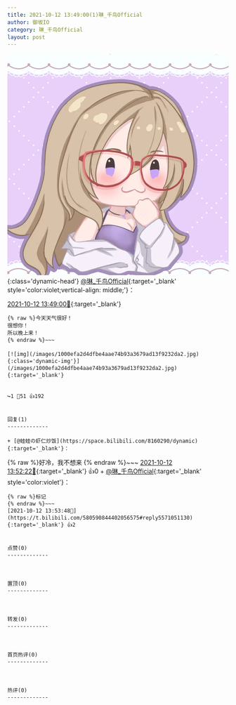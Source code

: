 ```yaml
---
title: 2021-10-12 13:49:00(1)琳_千鸟Official
author: 御坂IO
category: 琳_千鸟Official
layout: post
---
```


![img](/images/c0a88f85ebd0d056f37b114e0748e69556c8b488.jpg){:class='dynamic-head'}
[@琳_千鸟Official](https://space.bilibili.com/1620923329/dynamic){:target='_blank' style='color:violet;vertical-align: middle;'}：

[2021-10-12 13:49:00🔗](https://t.bilibili.com/580590844402056575){:target='_blank'}

~~~
{% raw %}今天天气很好！
很想你！
所以晚上来！
{% endraw %}~~~

[![img](/images/1000efa2d4dfbe4aae74b93a3679ad13f9232da2.jpg){:class='dynamic-img'}](/images/1000efa2d4dfbe4aae74b93a3679ad13f9232da2.jpg){:target='_blank'}


↪️1 💬51 👍192


回复(1)
-------------

+ [@蛙蛙の虾仁炒饭](https://space.bilibili.com/8160290/dynamic){:target='_blank'}：
~~~
{% raw %}好冷，我不想来
{% endraw %}~~~
[2021-10-12 13:52:22🔗](https://t.bilibili.com/580590844402056575#reply5571047451){:target='_blank'} 👍0
    + [@琳_千鸟Official](https://space.bilibili.com/1620923329/dynamic){:target='_blank' style='color:violet'}：
~~~
{% raw %}标记
{% endraw %}~~~
[2021-10-12 13:53:48🔗](https://t.bilibili.com/580590844402056575#reply5571051130){:target='_blank'} 👍2


点赞(0)
-------------



置顶(0)
-------------



转发(0)
-------------



首页热评(0)
-------------



热评(0)
-------------



